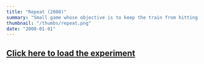 ```yaml
---
title: "Repeat (2008)"
summary: "Small game whose objective is to keep the train from hitting itself. Inspired by Tron and Snake, but with infinite angles."
thumbnail: "/thumbs/repeat.png"
date: "2008-01-01"
---
```


## [Click here to load the experiment](/inc/repeat)